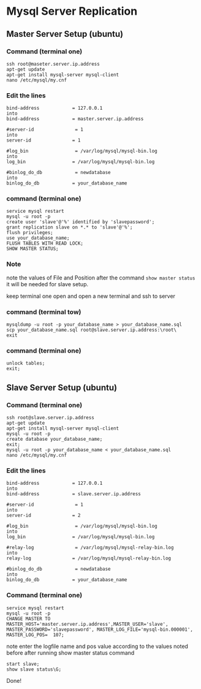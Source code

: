 # Mysql Server Replication
## Master Server Setup (ubuntu)

### Command (terminal one)

	ssh root@maseter.server.ip.address
	apt-get update
	apt-get install mysql-server mysql-client
	nano /etc/mysql/my.cnf

### Edit the lines

	bind-address            = 127.0.0.1
	into
	bind-address            = master.server.ip.address

	#server-id               = 1
	into
	server-id               = 1

	#log_bin                 = /var/log/mysql/mysql-bin.log
	into
	log_bin                 = /var/log/mysql/mysql-bin.log

	#binlog_do_db            = newdatabase
	into
	binlog_do_db            = your_database_name

### command (terminal one)

	service mysql restart
	mysql -u root -p
	create user 'slave'@'%' identified by 'slavepassword';
	grant replication slave on *.* to 'slave'@'%'; 
	flush privileges;
	use your_database_name;
	FLUSH TABLES WITH READ LOCK;
	SHOW MASTER STATUS;

### Note
note the values of File and Position after the command `show master status` it will be needed for slave setup.

keep terminal one open and open a new terminal and ssh to server

### command (terminal tow)

	mysqldump -u root -p your_database_name > your_database_name.sql
	scp your_database_name.sql root@slave.server.ip.address:\root\
	exit

### command (terminal one)

	unlock tables;
	exit;

## Slave Server Setup (ubuntu)

### Command (terminal one)

	ssh root@slave.server.ip.address
	apt-get update
	apt-get install mysql-server mysql-client
	mysql -u root -p
	create database your_database_name;
	exit;
	mysql -u root -p your_database_name < your_database_name.sql
	nano /etc/mysql/my.cnf

### Edit the lines

	bind-address            = 127.0.0.1
	into
	bind-address            = slave.server.ip.address

	#server-id               = 1
	into
	server-id               = 2

	#log_bin                 = /var/log/mysql/mysql-bin.log
	into
	log_bin                 = /var/log/mysql/mysql-bin.log

	#relay-log               = /var/log/mysql/mysql-relay-bin.log
	into
	relay-log               = /var/log/mysql/mysql-relay-bin.log

	#binlog_do_db            = newdatabase
	into
	binlog_do_db            = your_database_name

### Command (terminal one)
	
	service mysql restart
	mysql -u root -p
	CHANGE MASTER TO MASTER_HOST='master.server.ip.address',MASTER_USER='slave', MASTER_PASSWORD='slavepassword', MASTER_LOG_FILE='mysql-bin.000001', MASTER_LOG_POS=  107;

note enter the logfile name and pos value according to the values noted before after running show master status command

	start slave;
	show slave status\G;

Done!


